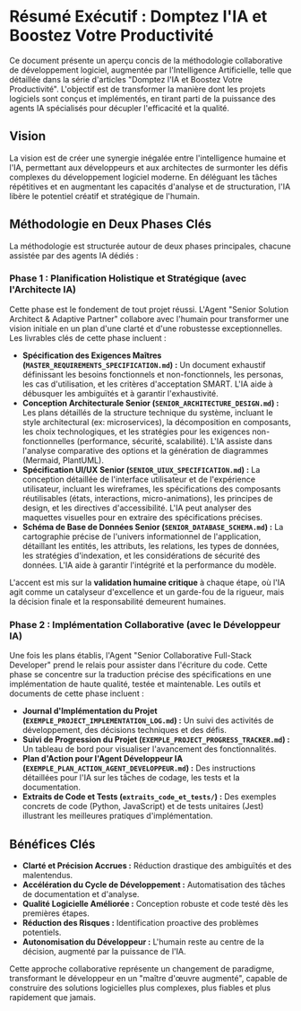 # Résumé Exécutif : Domptez l'IA et Boostez Votre Productivité

Ce document présente un aperçu concis de la méthodologie collaborative de développement logiciel, augmentée par l'Intelligence Artificielle, telle que détaillée dans la série d'articles "Domptez l'IA et Boostez Votre Productivité". L'objectif est de transformer la manière dont les projets logiciels sont conçus et implémentés, en tirant parti de la puissance des agents IA spécialisés pour décupler l'efficacité et la qualité.

## Vision

La vision est de créer une synergie inégalée entre l'intelligence humaine et l'IA, permettant aux développeurs et aux architectes de surmonter les défis complexes du développement logiciel moderne. En déléguant les tâches répétitives et en augmentant les capacités d'analyse et de structuration, l'IA libère le potentiel créatif et stratégique de l'humain.

## Méthodologie en Deux Phases Clés

La méthodologie est structurée autour de deux phases principales, chacune assistée par des agents IA dédiés :

### Phase 1 : Planification Holistique et Stratégique (avec l'Architecte IA)

Cette phase est le fondement de tout projet réussi. L'Agent "Senior Solution Architect & Adaptive Partner" collabore avec l'humain pour transformer une vision initiale en un plan d'une clarté et d'une robustesse exceptionnelles. Les livrables clés de cette phase incluent :

*   **Spécification des Exigences Maîtres (`MASTER_REQUIREMENTS_SPECIFICATION.md`) :** Un document exhaustif définissant les besoins fonctionnels et non-fonctionnels, les personas, les cas d'utilisation, et les critères d'acceptation SMART. L'IA aide à débusquer les ambiguïtés et à garantir l'exhaustivité.
*   **Conception Architecturale Senior (`SENIOR_ARCHITECTURE_DESIGN.md`) :** Les plans détaillés de la structure technique du système, incluant le style architectural (ex: microservices), la décomposition en composants, les choix technologiques, et les stratégies pour les exigences non-fonctionnelles (performance, sécurité, scalabilité). L'IA assiste dans l'analyse comparative des options et la génération de diagrammes (Mermaid, PlantUML).
*   **Spécification UI/UX Senior (`SENIOR_UIUX_SPECIFICATION.md`) :** La conception détaillée de l'interface utilisateur et de l'expérience utilisateur, incluant les wireframes, les spécifications des composants réutilisables (états, interactions, micro-animations), les principes de design, et les directives d'accessibilité. L'IA peut analyser des maquettes visuelles pour en extraire des spécifications précises.
*   **Schéma de Base de Données Senior (`SENIOR_DATABASE_SCHEMA.md`) :** La cartographie précise de l'univers informationnel de l'application, détaillant les entités, les attributs, les relations, les types de données, les stratégies d'indexation, et les considérations de sécurité des données. L'IA aide à garantir l'intégrité et la performance du modèle.

L'accent est mis sur la **validation humaine critique** à chaque étape, où l'IA agit comme un catalyseur d'excellence et un garde-fou de la rigueur, mais la décision finale et la responsabilité demeurent humaines.

### Phase 2 : Implémentation Collaborative (avec le Développeur IA)

Une fois les plans établis, l'Agent "Senior Collaborative Full-Stack Developer" prend le relais pour assister dans l'écriture du code. Cette phase se concentre sur la traduction précise des spécifications en une implémentation de haute qualité, testée et maintenable. Les outils et documents de cette phase incluent :

*   **Journal d'Implémentation du Projet (`EXEMPLE_PROJECT_IMPLEMENTATION_LOG.md`) :** Un suivi des activités de développement, des décisions techniques et des défis.
*   **Suivi de Progression du Projet (`EXEMPLE_PROJECT_PROGRESS_TRACKER.md`) :** Un tableau de bord pour visualiser l'avancement des fonctionnalités.
*   **Plan d'Action pour l'Agent Développeur IA (`EXEMPLE_PLAN_ACTION_AGENT_DEVELOPPEUR.md`) :** Des instructions détaillées pour l'IA sur les tâches de codage, les tests et la documentation.
*   **Extraits de Code et Tests (`extraits_code_et_tests/`) :** Des exemples concrets de code (Python, JavaScript) et de tests unitaires (Jest) illustrant les meilleures pratiques d'implémentation.

## Bénéfices Clés

*   **Clarté et Précision Accrues :** Réduction drastique des ambiguïtés et des malentendus.
*   **Accélération du Cycle de Développement :** Automatisation des tâches de documentation et d'analyse.
*   **Qualité Logicielle Améliorée :** Conception robuste et code testé dès les premières étapes.
*   **Réduction des Risques :** Identification proactive des problèmes potentiels.
*   **Autonomisation du Développeur :** L'humain reste au centre de la décision, augmenté par la puissance de l'IA.

Cette approche collaborative représente un changement de paradigme, transformant le développeur en un "maître d'œuvre augmenté", capable de construire des solutions logicielles plus complexes, plus fiables et plus rapidement que jamais.